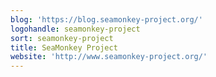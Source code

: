 ```yaml
---
blog: 'https://blog.seamonkey-project.org/'
logohandle: seamonkey-project
sort: seamonkey-project
title: SeaMonkey Project
website: 'http://www.seamonkey-project.org/'
---
```

